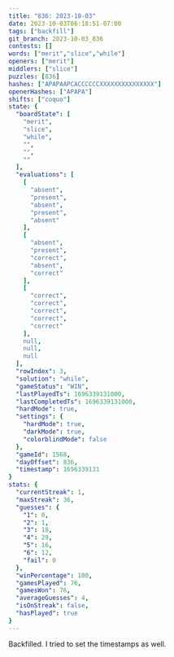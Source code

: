 ```yaml
---
title: "836: 2023-10-03"
date: 2023-10-03T06:18:51-07:00
tags: ["backfill"]
git_branch: 2023-10-03_836
contests: []
words: ["merit","slice","while"]
openers: ["merit"]
middlers: ["slice"]
puzzles: [836]
hashes: ["APAPAAPCACCCCCCXXXXXXXXXXXXXXX"]
openerHashes: ["APAPA"]
shifts: ["coquo"]
state: {
  "boardState": [
    "merit",
    "slice",
    "while",
    "",
    "",
    ""
  ],
  "evaluations": [
    [
      "absent",
      "present",
      "absent",
      "present",
      "absent"
    ],
    [
      "absent",
      "present",
      "correct",
      "absent",
      "correct"
    ],
    [
      "correct",
      "correct",
      "correct",
      "correct",
      "correct"
    ],
    null,
    null,
    null
  ],
  "rowIndex": 3,
  "solution": "while",
  "gameStatus": "WIN",
  "lastPlayedTs": 1696339131000,
  "lastCompletedTs": 1696339131000,
  "hardMode": true,
  "settings": {
    "hardMode": true,
    "darkMode": true,
    "colorblindMode": false
  },
  "gameId": 1568,
  "dayOffset": 836,
  "timestamp": 1696339131
}
stats: {
  "currentStreak": 1,
  "maxStreak": 36,
  "guesses": {
    "1": 0,
    "2": 1,
    "3": 18,
    "4": 29,
    "5": 16,
    "6": 12,
    "fail": 0
  },
  "winPercentage": 100,
  "gamesPlayed": 76,
  "gamesWon": 76,
  "averageGuesses": 4,
  "isOnStreak": false,
  "hasPlayed": true
}
---
```

<!-- more -->
Backfilled. I tried to set the timestamps as well. 